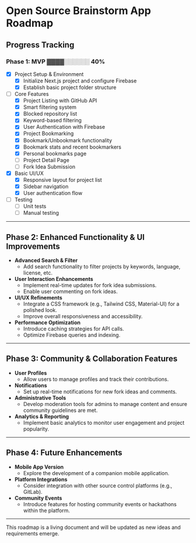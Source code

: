 # Open Source Brainstorm App Roadmap

## Progress Tracking

### Phase 1: MVP ▓▓▓▓░░░░░░ 40%

- [x] Project Setup & Environment
  - [x] Initialize Next.js project and configure Firebase
  - [x] Establish basic project folder structure
- [ ] Core Features
  - [x] Project Listing with GitHub API
  - [x] Smart filtering system
  - [x] Blocked repository list
  - [x] Keyword-based filtering
  - [x] User Authentication with Firebase
  - [x] Project Bookmarking
  - [x] Bookmark/Unbookmark functionality
  - [x] Bookmark stats and recent bookmarkers
  - [x] Personal bookmarks page
  - [ ] Project Detail Page
  - [ ] Fork Idea Submission
- [x] Basic UI/UX
  - [x] Responsive layout for project list
  - [x] Sidebar navigation
  - [x] User authentication flow
- [ ] Testing
  - [ ] Unit tests
  - [ ] Manual testing

---

## Phase 2: Enhanced Functionality & UI Improvements

- **Advanced Search & Filter**
  - Add search functionality to filter projects by keywords, language, license, etc.
- **User Interaction Enhancements**
  - Implement real-time updates for fork idea submissions.
  - Enable user commenting on fork ideas.
- **UI/UX Refinements**
  - Integrate a CSS framework (e.g., Tailwind CSS, Material-UI) for a polished look.
  - Improve overall responsiveness and accessibility.
- **Performance Optimization**
  - Introduce caching strategies for API calls.
  - Optimize Firebase queries and indexing.

---

## Phase 3: Community & Collaboration Features

- **User Profiles**
  - Allow users to manage profiles and track their contributions.
- **Notifications**
  - Set up real-time notifications for new fork ideas and comments.
- **Administrative Tools**
  - Develop moderation tools for admins to manage content and ensure community guidelines are met.
- **Analytics & Reporting**
  - Implement basic analytics to monitor user engagement and project popularity.

---

## Phase 4: Future Enhancements

- **Mobile App Version**
  - Explore the development of a companion mobile application.
- **Platform Integrations**
  - Consider integration with other source control platforms (e.g., GitLab).
- **Community Events**
  - Introduce features for hosting community events or hackathons within the platform.

---

This roadmap is a living document and will be updated as new ideas and requirements emerge.
